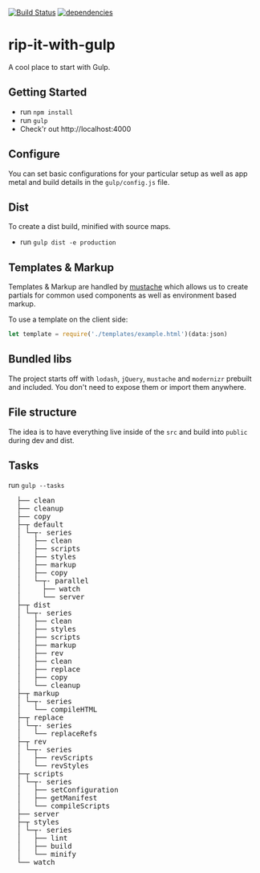 [![Build Status](https://travis-ci.org/legworkstudio/rip-it-with-gulp.svg?branch=master)](https://travis-ci.org/legworkstudio/rip-it-with-gulp)
[![dependencies](http://img.shields.io/david/legworkstudio/rip-it-with-gulp.svg?style=flat-square)](https://david-dm.org/legworkstudio/rip-it-with-gulp#info=dependencies)

# rip-it-with-gulp
A cool place to start with Gulp.

## Getting Started
- run `npm install`
- run `gulp`
- Check'r out http://localhost:4000

## Configure
You can set basic configurations for your particular setup as well as app metal and build details in the `gulp/config.js` file.

## Dist
To create a dist build, minified with source maps.
- run `gulp dist -e production`

## Templates & Markup
Templates & Markup are handled by [mustache](https://mustache.github.io/) which allows us to create partials for common used components as well as environment based markup.

To use a template on the client side:
```javascript
let template = require('./templates/example.html')(data:json)
```

## Bundled libs
The project starts off with `lodash`, `jQuery`, `mustache` and `modernizr` prebuilt and included. You don't need to expose them or import them anywhere.

## File structure
The idea is to have everything live inside of the `src` and build into `public` during dev and dist.

## Tasks
run `gulp --tasks`
<pre>
  ├── clean
  ├── cleanup
  ├── copy
  ├─┬ default
  │ └─┬- series
  │   ├── clean
  │   ├── scripts
  │   ├── styles
  │   ├── markup
  │   ├── copy
  │   └─┬- parallel
  │     ├── watch
  │     └── server
  ├─┬ dist
  │ └─┬- series
  │   ├── clean
  │   ├── styles
  │   ├── scripts
  │   ├── markup
  │   ├── rev
  │   ├── clean
  │   ├── replace
  │   ├── copy
  │   └── cleanup
  ├─┬ markup
  │ └─┬- series
  │   └── compileHTML
  ├─┬ replace
  │ └─┬- series
  │   └── replaceRefs
  ├─┬ rev
  │ └─┬- series
  │   ├── revScripts
  │   └── revStyles
  ├─┬ scripts
  │ └─┬- series
  │   ├── setConfiguration
  │   ├── getManifest
  │   └── compileScripts
  ├── server
  ├─┬ styles
  │ └─┬- series
  │   ├── lint
  │   ├── build
  │   └── minify
  └── watch
</pre>
